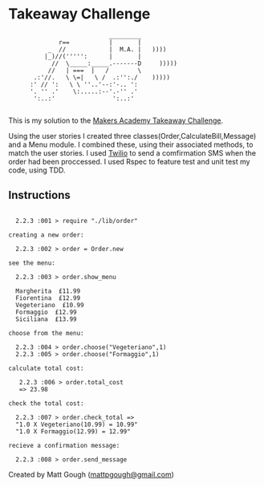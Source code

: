 Takeaway Challenge
==================
```
                            _________
              r==           |       |
           _  //            |  M.A. |   ))))
          |_)//(''''':      |       |
            //  \_____:_____.-------D     )))))
           //   | ===  |   /        \
       .:'//.   \ \=|   \ /  .:'':./    )))))
      :' // ':   \ \ ''..'--:'-.. ':
      '. '' .'    \:.....:--'.-'' .'
       ':..:'                ':..:'
 
 ```

This is my solution to the [Makers Academy Takeaway Challenge](https://github.com/makersacademy/takeaway-challenge).

Using the user stories I created three classes(Order,CalculateBill,Message) and a Menu module. I combined these, using their associated methods, to match the user stories. I used [Twilio](https://www.twilio.com/) to send a comfirmation SMS when the order had been proccessed. I used Rspec to feature test and unit test my code, using TDD. 

Instructions
------------

```You can use the program by first requiring the file:

  2.2.3 :001 > require "./lib/order"

creating a new order:

  2.2.3 :002 > order = Order.new

see the menu:

  2.2.3 :003 > order.show_menu
  
  Margherita  £11.99
  Fiorentina  £12.99
  Vegeteriano  £10.99
  Formaggio  £12.99
  Siciliana  £13.99

choose from the menu:

  2.2.3 :004 > order.choose("Vegeteriano",1)
  2.2.3 :005 > order.choose("Formaggio",1)

calculate total cost:

   2.2.3 :006 > order.total_cost
   => 23.98 

check the total cost:

  2.2.3 :007 > order.check_total =>
  "1.0 X Vegeteriano(10.99) = 10.99"
  "1.0 X Formaggio(12.99) = 12.99"

recieve a confirmation message:

  2.2.3 :008 > order.send_message
  ```


Created by Matt Gough (mattpgough@gmail.com)
